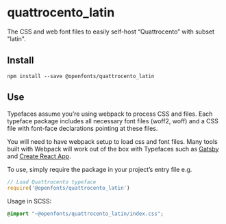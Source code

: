 
# quattrocento_latin

The CSS and web font files to easily self-host “Quattrocento” with subset "latin".

## Install

`npm install --save @openfonts/quattrocento_latin`

## Use

Typefaces assume you’re using webpack to process CSS and files. Each typeface
package includes all necessary font files (woff2, woff) and a CSS file with
font-face declarations pointing at these files.

You will need to have webpack setup to load css and font files. Many tools built
with Webpack will work out of the box with Typefaces such as [Gatsby](https://github.com/gatsbyjs/gatsby)
and [Create React App](https://github.com/facebookincubator/create-react-app).

To use, simply require the package in your project’s entry file e.g.

```javascript
// Load Quattrocento typeface
require('@openfonts/quattrocento_latin')
```

Usage in SCSS:
```scss
@import "~@openfonts/quattrocento_latin/index.css";
```
